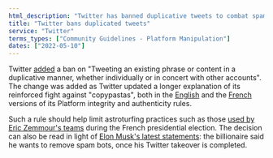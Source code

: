 ```yaml
---
html_description: "Twitter has banned duplicative tweets to combat spam and astroturfing, aligning with Elon Musk’s plan to remove spam bots after his acquisition."
title: "Twitter bans duplicated tweets"
service: "Twitter"
terms_types: ["Community Guidelines - Platform Manipulation"]
dates: ["2022-05-10"]
---
```


Twitter [added](https://github.com/OpenTermsArchive/france-elections-versions/commit/0bf0a8f85460f936781141bfaf764183867d0685) a ban on "Tweeting an existing phrase or content in a duplicative manner, whether individually or in concert with other accounts". The change was added as Twitter updated a longer explanation of its reinforced fight against "copypastas", both in the [English](https://help.twitter.com/en/rules-and-policies/copypasta-duplicate-content) and the [French](https://help.twitter.com/fr/rules-and-policies/copypasta-duplicate-content) versions of its Platform integrity and authenticity rules.

Such a rule should help limit astroturfing practices such as those [used by Eric Zemmour's teams](https://www.lemonde.fr/election-presidentielle-2022/video/2022/02/02/comment-des-militants-d-eric-zemmour-gonflent-artificiellement-la-presence-du-candidat-sur-twitter_6112033_6059010.html) during the French presidential election. The decision can also be read in light of [Elon Musk's latest statements](https://www.washingtonpost.com/technology/2022/05/08/musk-bots-on-twitter/): the billionaire said he wants to remove spam bots, once his Twitter takeover is completed.
